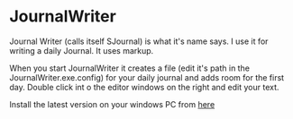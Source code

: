 # JournalWriter
Journal Writer (calls itself SJournal) is what it's name says. I use it for writing a daily Journal. It uses markup.

When you start JournalWriter it creates a file (edit it's path in the JournalWriter.exe.config) for your daily journal and 
adds room for the first day. Double click int o the editor windows on the right and edit your text.

Install the latest version on your windows PC from [here](https://rawgithub.com/ManInAGarden/JournalWriter/master/clickonce/setup.exe "here")
